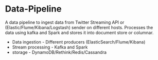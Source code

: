 # Data-Pipeline
A data pipeline to ingest data from Twitter Streaming API or (Elastic/Flume/Kibana/Logstash) sender on different hosts. Processes the data using kafka and Spark and stores it into document store or columnar.

* Data ingestion - Different producers (ElasticSearch/Flume/Kibana)
* Stream processing - Kafka and Spark
* storage - DynamoDB/Rethink/Redis/Cassandra

